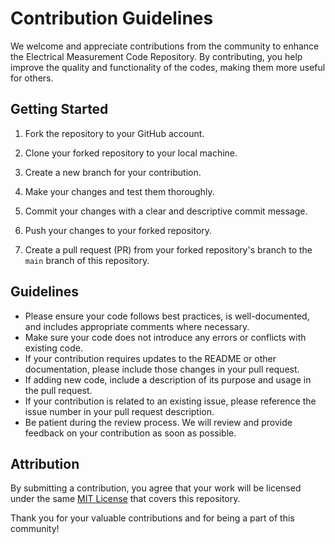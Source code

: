 # Contribution Guidelines

We welcome and appreciate contributions from the community to enhance the Electrical Measurement Code Repository. By contributing, you help improve the quality and functionality of the codes, making them more useful for others.

## Getting Started

1. Fork the repository to your GitHub account.

2. Clone your forked repository to your local machine.

3. Create a new branch for your contribution.

4. Make your changes and test them thoroughly.

5. Commit your changes with a clear and descriptive commit message.

6. Push your changes to your forked repository.

7. Create a pull request (PR) from your forked repository's branch to the `main` branch of this repository.

## Guidelines

- Please ensure your code follows best practices, is well-documented, and includes appropriate comments where necessary.
- Make sure your code does not introduce any errors or conflicts with existing code.
- If your contribution requires updates to the README or other documentation, please include those changes in your pull request.
- If adding new code, include a description of its purpose and usage in the pull request.
- If your contribution is related to an existing issue, please reference the issue number in your pull request description.
- Be patient during the review process. We will review and provide feedback on your contribution as soon as possible.

## Attribution

By submitting a contribution, you agree that your work will be licensed under the same [MIT License](LICENSE) that covers this repository.

Thank you for your valuable contributions and for being a part of this community!




